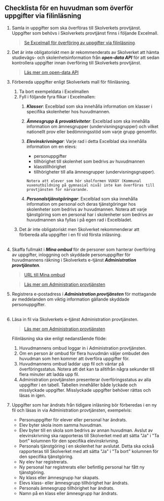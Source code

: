## Checklista för en huvudman som överför uppgifter via filinläsning

1. Samla in uppgifter som ska överföras till Skolverkets provtjänst. Uppgifter som behövs i Skolverkets 
   provtjänst finns i följande Excelmall. 
   >[Se Excelmall för överföring av uppgifter via filinläsning](https://www.skolverket.se/skolutveckling/digitala-nationella-prov/overforing-av-uppgifter-till-skolverket#h-Alternativ3Filinlasning).
2. Det är inte obligatoriskt men är rekommenderats av Skolverket att hämta studievägs- och skolenhetsinformation
   från _**open-data API**_ för att sedan kontrollera uppgifter innan överföring till Skolverkets provtjänst.
   
   >[Läs mer om open-data API](../open-data-api/README.md)
   
3. Förbereda uppgifter enligt Skolverkets mall för filinläsning.
   1. Ta bort exempeldata i Excelmallen
   2. Fyll i följande fyra flikar i Excelmallen:
      1. _**Klasser**_: Excelblad som ska innehålla information om klasser i specifika skolenheter hos huvudmannen.
      2. _**Ämnesgrupp & provaktiviteter**_: Excelblad som ska innehålla information om ämnesgrupper
         (undervisningsgrupper) och vilket nationellt prov eller bedömningsstöd som varje grupp genomför.
      3. _**Elevinskrivningar**_: Varje rad i detta Excelblad ska innehålla information om en elevs:
         * personuppgifter
         * tillhörighet till skolenhet som bedrivs av huvudmannen
         * klasstillhörighet
         * tillhörigheter till alla ämnesgrupper (undervisningsgrupper).
         
         `Notera att elever som hör skolformen VUXGY (Kommunal vuxenutbildning på gymnasial nivå) inte kan överföras
         till provtjänsten för närvarande.`
      4. _**Personalstjänstgöringar**_: Excelblad som ska innehålla information om personal och deras tjänstgöringar
         hos skolenheter som bedrivs av huvudmannen. Notera att varje tjänstgöring som en personal har i skolenheter
         som bedrivs av huvudmannen ska fyllas i på egen rad i Excelbladet.    
   3. Det är inte obligatoriskt men Skolverket rekommenderar att förbereda alla uppgifter i en fil vid första
      inläsning.<br /><br />
4. Skaffa fullmakt i _**Mina ombud**_ för de personer som hanterar överföring av uppgifter, inloggning och
   skyddade personuppgifter för huvudmannens räkning i Skolverkets e-tjänst _**Administration provtjänsten**_.
   >[URL till Mina ombud](https://minaombud.se/)

   >[Läs mer om Administration provtjänsten](https://www.skolverket.se/skolverkets-e-tjanst-administration-provtjansten)

5. Registrera e-postadress i _**Administration provtjänsten**_ för mottagande av meddelanden om viktig information gällande skyddade
   personuppgifter.<br /><br />
   
6. Läsa in fil via Skolverkets e-tjänst Administration provtjänsten.
   >[Läs mer om Administration provtjänsten](https://www.skolverket.se/skolverkets-e-tjanst-administration-provtjansten)

   Filinläsning ska ske enligt nedanstående flöde:
   1. Huvudmannens ombud loggar in i Administration provtjänsten. 
   2. Om en person är ombud för flera huvudmän väljer ombudet den huvudman som hen kommer att överföra
      uppgifter för.
   3. Huvudmannens ombud laddar upp fil och väntar på överföringsstatus. Notera att det kan ta alltifrån några sekunder
      till flera minuter att ladda upp fil.
   4. Administration provtjänsten presenterar överföringsstatus av alla uppgifter i en tabell. Tabellen innehåller
      både lyckade och misslyckade uppgifter. Misslyckade uppgifter behöver rättas och läsas in igen.
7. Uppgifter som har ändrats från tidigare inläsning bör förberedas i en ny fil och läsas in via
   Administration provtjänsten, exempelvis:
   * Personuppgifter för elever eller personal har ändrats.
   * Elev byter skola inom samma huvudman.
   * Elev byter till en skola som bedrivs av annan huvudman. Avslut av elevinskrivning ska rapporteras till
     Skolverket med att sätta "Ja" i "Ta bort" kolumnen för den specifika elevinskrivning.
   * Personals tjänstgöring i en skolenhet har avslutat. Detta ska också rapporteras till Skolverket
     med att sätta "Ja" i "Ta bort" kolumnen för den specifika tjänstgöring.
   * Ny elev har registrerats.
   * Ny personal har registrerats eller befintlig personal har fått ny tjänstgöring.
   * Ny klass eller ämnesgrupp har skapats.
   * Elevs klass- eller ämnesgrupp tillhörighet har ändrats.
   * Personals ämnesgrupp tillhörighet har ändrats.
   * Namn på en klass eller ämnesgrupp har ändrats.
